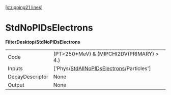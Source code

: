 [\[stripping21 lines\]](../stripping21-index.md)

# StdNoPIDsElectrons

**FilterDesktop/StdNoPIDsElectrons**

|                 |                                                                                                       |
|-----------------|-------------------------------------------------------------------------------------------------------|
| Code            | (PT\>250\*MeV) & (MIPCHI2DV(PRIMARY) \> 4.)                                                           |
| Inputs          | \['Phys/[StdAllNoPIDsElectrons](../commonparticles/stripping21-stdallnopidselectrons.md)/Particles'\] |
| DecayDescriptor | None                                                                                                  |
| Output          | None                                                                                                  |
